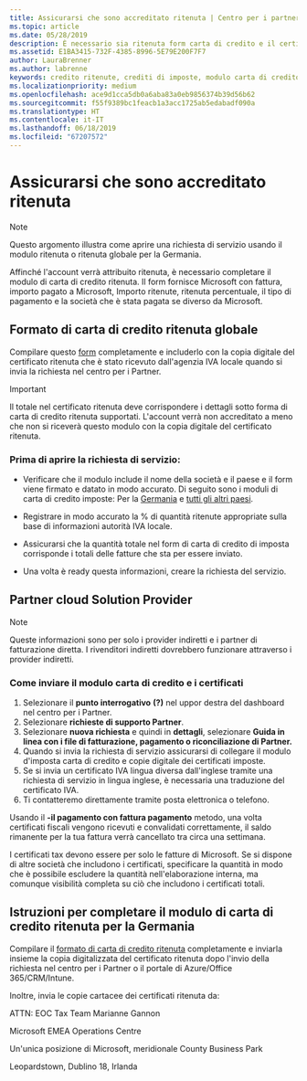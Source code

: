 ```yaml
---
title: Assicurarsi che sono accreditato ritenuta | Centro per i partner
ms.topic: article
ms.date: 05/28/2019
description: È necessario sia ritenuta form carta di credito e il certificato ritenuta per aprire una richiesta di servizio.
ms.assetid: E1BA3415-732F-4385-8996-5E79E200F7F7
author: LauraBrenner
ms.author: labrenne
keywords: credito ritenute, crediti di imposte, modulo carta di credito tedesco, credito di modulo d'imposta
ms.localizationpriority: medium
ms.openlocfilehash: ace9d1cca5db0a6aba83a0eb9856374b39d56b62
ms.sourcegitcommit: f55f9389bc1feacb1a3acc1725ab5edabadf090a
ms.translationtype: HT
ms.contentlocale: it-IT
ms.lasthandoff: 06/18/2019
ms.locfileid: "67207572"
---
```

# <a name="make-sure-you-are-credited-for-withholding-tax"></a>Assicurarsi che sono accreditato ritenuta

>[!Note]
>Questo argomento illustra come aprire una richiesta di servizio usando il modulo ritenuta o ritenuta globale per la Germania.

Affinché l'account verrà attribuito ritenuta, è necessario completare il modulo di carta di credito ritenuta. Il form fornisce Microsoft con fattura, importo pagato a Microsoft, Importo ritenute, ritenuta percentuale, il tipo di pagamento e la società che è stata pagata se diverso da Microsoft.  

## <a name="global-withholding-tax-credit-form"></a>Formato di carta di credito ritenuta globale

Compilare questo [form](https://query.prod.cms.rt.microsoft.com/cms/api/am/binary/RE30311) completamente e includerlo con la copia digitale del certificato ritenuta che è stato ricevuto dall'agenzia IVA locale quando si invia la richiesta nel centro per i Partner.
>[!IMPORTANT]
>Il totale nel certificato ritenuta deve corrispondere i dettagli sotto forma di carta di credito ritenuta supportati. L'account verrà non accreditato a meno che non si riceverà questo modulo con la copia digitale del certificato ritenuta.

### <a name="before-opening-the-service-request"></a>Prima di aprire la richiesta di servizio:

- Verificare che il modulo include il nome della società e il paese e il form viene firmato e datato in modo accurato. Di seguito sono i moduli di carta di credito imposte: Per la [Germania](https://query.prod.cms.rt.microsoft.com/cms/api/am/binary/RE305Lo) e [tutti gli altri paesi](https://query.prod.cms.rt.microsoft.com/cms/api/am/binary/RE30311).

- Registrare in modo accurato la % di quantità ritenute appropriate sulla base di informazioni autorità IVA locale.

- Assicurarsi che la quantità totale nel form di carta di credito di imposta corrisponde i totali delle fatture che sta per essere inviato. 

- Una volta è ready questa informazioni, creare la richiesta del servizio.

## <a name="cloud-solution-provider-partners"></a>Partner cloud Solution Provider

>[!Note]
>Queste informazioni sono per solo i provider indiretti e i partner di fatturazione diretta. I rivenditori indiretti dovrebbero funzionare attraverso i provider indiretti.

### <a name="how-to-submit-the-tax-credit-form-and-the-certificates"></a>Come inviare il modulo carta di credito e i certificati

1. Selezionare il **punto interrogativo** **(?)**  nel uppor destra del dashboard nel centro per i Partner.
2. Selezionare **richieste di supporto Partner**.
3. Selezionare **nuova richiesta** e quindi in **dettagli**, selezionare **Guida in linea con i file di fatturazione, pagamento o riconciliazione di Partner.**
4. Quando si invia la richiesta di servizio assicurarsi di collegare il modulo d'imposta carta di credito e copie digitale dei certificati imposte.
5. Se si invia un certificato IVA lingua diversa dall'inglese tramite una richiesta di servizio in lingua inglese, è necessaria una traduzione del certificato IVA.
6. Ti contatteremo direttamente tramite posta elettronica o telefono.

Usando il **-il pagamento con fattura pagamento** metodo, una volta certificati fiscali vengono ricevuti e convalidati correttamente, il saldo rimanente per la tua fattura verrà cancellato tra circa una settimana. 

I certificati tax devono essere per solo le fatture di Microsoft. Se si dispone di altre società che includono i certificati, specificare la quantità in modo che è possibile escludere la quantità nell'elaborazione interna, ma comunque visibilità completa su ciò che includono i certificati totali. 

## <a name="instructions-for-completing-the-withholding-tax-credit-form-for-germany"></a>Istruzioni per completare il modulo di carta di credito ritenuta per la Germania

Compilare il [formato di carta di credito ritenuta](https://query.prod.cms.rt.microsoft.com/cms/api/am/binary/RE305Lo) completamente e inviarla insieme la copia digitalizzata del certificato ritenuta dopo l'invio della richiesta nel centro per i Partner o il portale di Azure/Office 365/CRM/Intune. 

Inoltre, invia le copie cartacee dei certificati ritenuta da:

ATTN: EOC Tax Team Marianne Gannon

Microsoft EMEA Operations Centre

Un'unica posizione di Microsoft, meridionale County Business Park

Leopardstown, Dublino 18, Irlanda
